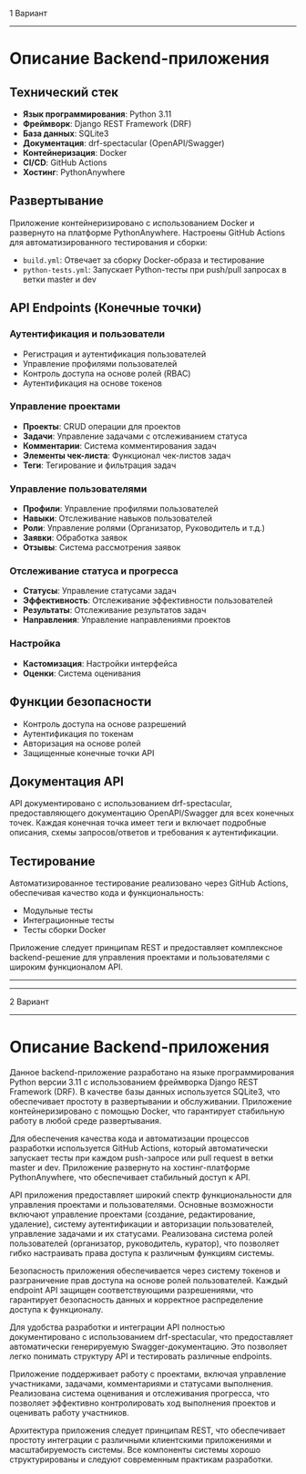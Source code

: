 1 Вариант
***

# Описание Backend-приложения

## Технический стек
- **Язык программирования**: Python 3.11
- **Фреймворк**: Django REST Framework (DRF)
- **База данных**: SQLite3
- **Документация**: drf-spectacular (OpenAPI/Swagger)
- **Контейнеризация**: Docker
- **CI/CD**: GitHub Actions
- **Хостинг**: PythonAnywhere

## Развертывание
Приложение контейнеризировано с использованием Docker и развернуто на платформе PythonAnywhere. Настроены GitHub Actions для автоматизированного тестирования и сборки:
- `build.yml`: Отвечает за сборку Docker-образа и тестирование
- `python-tests.yml`: Запускает Python-тесты при push/pull запросах в ветки master и dev

## API Endpoints (Конечные точки)

### Аутентификация и пользователи
- Регистрация и аутентификация пользователей
- Управление профилями пользователей
- Контроль доступа на основе ролей (RBAC)
- Аутентификация на основе токенов

### Управление проектами
- **Проекты**: CRUD операции для проектов
- **Задачи**: Управление задачами с отслеживанием статуса
- **Комментарии**: Система комментирования задач
- **Элементы чек-листа**: Функционал чек-листов задач
- **Теги**: Тегирование и фильтрация задач

### Управление пользователями
- **Профили**: Управление профилями пользователей
- **Навыки**: Отслеживание навыков пользователей
- **Роли**: Управление ролями (Организатор, Руководитель и т.д.)
- **Заявки**: Обработка заявок
- **Отзывы**: Система рассмотрения заявок

### Отслеживание статуса и прогресса
- **Статусы**: Управление статусами задач
- **Эффективность**: Отслеживание эффективности пользователей
- **Результаты**: Отслеживание результатов задач
- **Направления**: Управление направлениями проектов

### Настройка
- **Кастомизация**: Настройки интерфейса
- **Оценки**: Система оценивания

## Функции безопасности
- Контроль доступа на основе разрешений
- Аутентификация по токенам
- Авторизация на основе ролей
- Защищенные конечные точки API

## Документация API
API документировано с использованием drf-spectacular, предоставляющего документацию OpenAPI/Swagger для всех конечных точек. Каждая конечная точка имеет теги и включает подробные описания, схемы запросов/ответов и требования к аутентификации.

## Тестирование
Автоматизированное тестирование реализовано через GitHub Actions, обеспечивая качество кода и функциональность:
- Модульные тесты
- Интеграционные тесты
- Тесты сборки Docker

Приложение следует принципам REST и предоставляет комплексное backend-решение для управления проектами и пользователями с широким функционалом API.


***
***
2 Вариант
***


# Описание Backend-приложения

Данное backend-приложение разработано на языке программирования Python версии 3.11 с использованием фреймворка Django REST Framework (DRF). В качестве базы данных используется SQLite3, что обеспечивает простоту в развертывании и обслуживании. Приложение контейнеризировано с помощью Docker, что гарантирует стабильную работу в любой среде развертывания.

Для обеспечения качества кода и автоматизации процессов разработки используется GitHub Actions, который автоматически запускает тесты при каждом push-запросе или pull request в ветки master и dev. Приложение развернуто на хостинг-платформе PythonAnywhere, что обеспечивает стабильный доступ к API.

API приложения предоставляет широкий спектр функциональности для управления проектами и пользователями. Основные возможности включают управление проектами (создание, редактирование, удаление), систему аутентификации и авторизации пользователей, управление задачами и их статусами. Реализована система ролей пользователей (организатор, руководитель, куратор), что позволяет гибко настраивать права доступа к различным функциям системы.

Безопасность приложения обеспечивается через систему токенов и разграничение прав доступа на основе ролей пользователей. Каждый endpoint API защищен соответствующими разрешениями, что гарантирует безопасность данных и корректное распределение доступа к функционалу.

Для удобства разработки и интеграции API полностью документировано с использованием drf-spectacular, что предоставляет автоматически генерируемую Swagger-документацию. Это позволяет легко понимать структуру API и тестировать различные endpoints.

Приложение поддерживает работу с проектами, включая управление участниками, задачами, комментариями и статусами выполнения. Реализована система оценивания и отслеживания прогресса, что позволяет эффективно контролировать ход выполнения проектов и оценивать работу участников.

Архитектура приложения следует принципам REST, что обеспечивает простоту интеграции с различными клиентскими приложениями и масштабируемость системы. Все компоненты системы хорошо структурированы и следуют современным практикам разработки.


